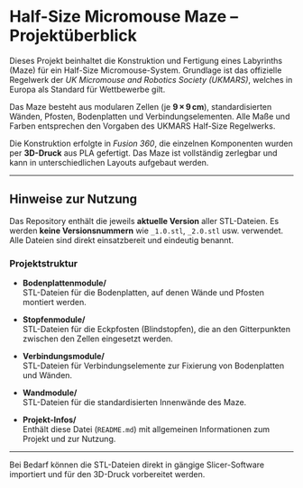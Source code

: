# Half-Size Micromouse Maze – Projektüberblick

Dieses Projekt beinhaltet die Konstruktion und Fertigung eines Labyrinths (Maze) für ein Half-Size Micromouse-System. Grundlage ist das offizielle Regelwerk der *UK Micromouse and Robotics Society (UKMARS)*, welches in Europa als Standard für Wettbewerbe gilt.

Das Maze besteht aus modularen Zellen (je **9 × 9 cm**), standardisierten Wänden, Pfosten, Bodenplatten und Verbindungselementen. Alle Maße und Farben entsprechen den Vorgaben des UKMARS Half-Size Regelwerks.

Die Konstruktion erfolgte in *Fusion 360*, die einzelnen Komponenten wurden per **3D-Druck** aus PLA gefertigt. Das Maze ist vollständig zerlegbar und kann in unterschiedlichen Layouts aufgebaut werden.

---

## Hinweise zur Nutzung

Das Repository enthält die jeweils **aktuelle Version** aller STL-Dateien. Es werden **keine Versionsnummern** wie `_1.0.stl`, `_2.0.stl` usw. verwendet. Alle Dateien sind direkt einsatzbereit und eindeutig benannt.

### Projektstruktur

- **Bodenplattenmodule/**  
  STL-Dateien für die Bodenplatten, auf denen Wände und Pfosten montiert werden.

- **Stopfenmodule/**  
  STL-Dateien für die Eckpfosten (Blindstopfen), die an den Gitterpunkten zwischen den Zellen eingesetzt werden.

- **Verbindungsmodule/**  
  STL-Dateien für Verbindungselemente zur Fixierung von Bodenplatten und Wänden.

- **Wandmodule/**  
  STL-Dateien für die standardisierten Innenwände des Maze.

- **Projekt-Infos/**  
  Enthält diese Datei (`README.md`) mit allgemeinen Informationen zum Projekt und zur Nutzung.

---

Bei Bedarf können die STL-Dateien direkt in gängige Slicer-Software importiert und für den 3D-Druck vorbereitet werden.

